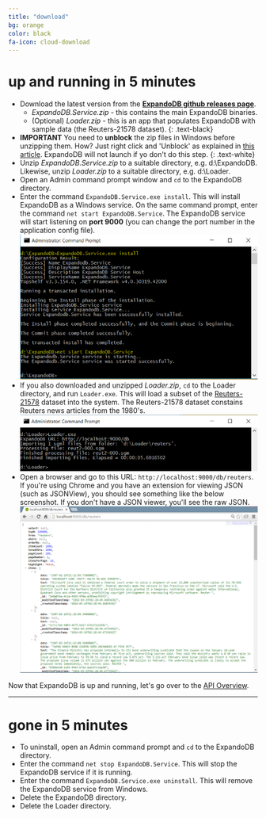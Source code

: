 ```yaml
---
title: "download"
bg: orange
color: black
fa-icon: cloud-download
---
```


# **up and running in 5 minutes**

- Download the latest version from the [**ExpandoDB github releases page**](https://github.com/cris-almodovar/expando-db/releases).
  * *ExpandoDB.Service.zip* - this contains the main ExpandoDB binaries.
  * (Optional) *Loader.zip* - this is an app that populates ExpandoDB with sample data (the Reuters-21578 dataset).
{: .text-black}  
- **IMPORTANT** You need to **unblock** the zip files in Windows before unzipping them. How? Just right click and 'Unblock' 
  as explained in [this article](http://www.thewindowsclub.com/unblock-file-windows-8). ExpandoDB will not launch if yo don't 
  do this step.
{: .text-white}  
- Unzip *ExpandoDB.Service.zip* to a suitable directory, e.g. d:\ExpandoDB. 
  Likewise, unzip *Loader.zip* to a suitable directory, e.g. d:\Loader.
- Open an Admin command prompt window and `cd` to the ExpandoDB directory. 
- Enter the command `ExpandoDB.Service.exe install`. This will install ExpandoDB as a Windows service. 
  On the same command prompt, enter the command `net start ExpandoDB.Service`. The ExpandoDB service will start listening on **port 9000** 
  (you can change the port number in the application config file). 
  ![Install](img/install.png)
- If you also downloaded and unzipped *Loader.zip*, `cd` to the Loader directory, and run `Loader.exe`. 
  This will load a subset of the [Reuters-21578](http://www.daviddlewis.com/resources/testcollections/reuters21578) 
  dataset into the system. The Reuters-21578 dataset constains Reuters news articles from the 1980's.  
  ![Loader](img/loader.png)
- Open a browser and go to this URL: `http://localhost:9000/db/reuters`. If you're using Chrome and you have an extension 
  for viewing JSON (such as JSONView), you should see something like the below screenshot. If you don't have a JSON viewer, you'll see the raw JSON.
  ![First Look](img/first-look.png)   

Now that ExpandoDB is up and running, let's go over to the [API Overview](#api-overview).

-------

# **gone in 5 minutes**

- To uninstall, open an Admin command prompt and `cd` to the ExpandoDB directory.
- Enter the command `net stop ExpandoDB.Service`. This will stop the ExpandoDB service if it is running.
- Enter the command `ExpandoDB.Service.exe uninstall`. This will remove the ExpandoDB service from Windows.
- Delete the ExpandoDB directory.
- Delete the Loader directory.
